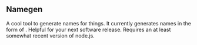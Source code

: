 ## Namegen

A cool tool to generate names for things. It currently generates names in the form of <adjective> <animal>. Helpful for your next software release. Requires an at least somewhat recent version of node.js.
